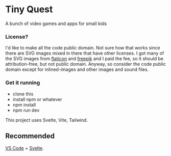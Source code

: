 # Tiny Quest
A bunch of video games and apps for small kids

### License?
I'd like to make all the code public domain. Not sure how that works since there are SVG images mixed in there that have other licenses. I got many of the SVG images from [flaticon](https://www.flaticon.com/) and [freepik](https://freepik.com/) and I paid the fee, so it should be attribution-free, but not public domain. Anyway, so consider the code public domain except for inlined-images and other images and sound files.

### Get it running
- clone this
- install npm or whatever
- npm install
- npm run dev

This project uses Svelte, Vite, Tailwind.

## Recommended

[VS Code](https://code.visualstudio.com/) + [Svelte](https://marketplace.visualstudio.com/items?itemName=svelte.svelte-vscode).

